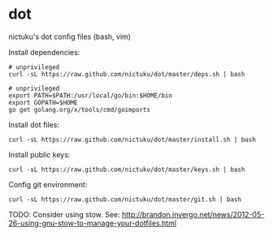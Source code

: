 dot
===

nictuku's dot config files (bash, vim)

Install dependencies:

```
# unprivileged
curl -sL https://raw.github.com/nictuku/dot/master/deps.sh | bash
```

```
# unprivileged
export PATH=$PATH:/usr/local/go/bin:$HOME/bin
export GOPATH=$HOME
go get golang.org/x/tools/cmd/goimports
```

Install dot files:
```
curl -sL https://raw.github.com/nictuku/dot/master/install.sh | bash
```

Install public keys:

```
curl -sL https://raw.github.com/nictuku/dot/master/keys.sh | bash
```

Config git environment:

```
curl -sL https://raw.github.com/nictuku/dot/master/git.sh | bash
```

TODO: Consider using stow. See: http://brandon.invergo.net/news/2012-05-26-using-gnu-stow-to-manage-your-dotfiles.html
